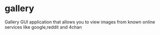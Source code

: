 # gallery
Gallery GUI application that allows you to view images from known online services like google,reddit and 4chan
